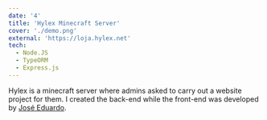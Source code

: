 ```yaml
---
date: '4'
title: 'Hylex Minecraft Server'
cover: './demo.png'
external: 'https://loja.hylex.net'
tech:
  - Node.JS
  - TypeORM
  - Express.js
---
```


Hylex is a minecraft server where admins asked to carry out a website project for them. I created the back-end while the front-end was developed by [José Eduardo](https://www.linkedin.com/in/jose-eduardo-rodrigues-lopes/).
